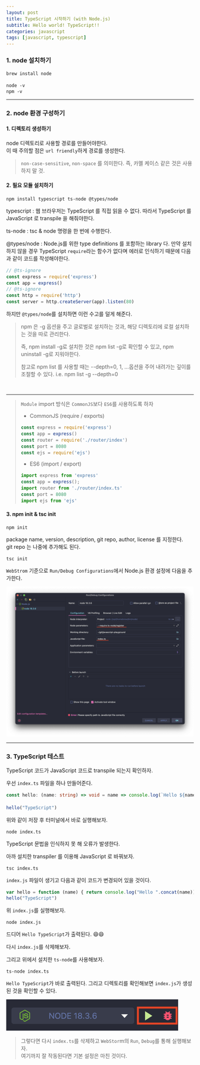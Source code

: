 ```yaml
---
layout: post
title: TypeScript 시작하기 (with Node.js)
subtitle: Hello world! TypeScript!!
categories: javascript
tags: [javascript, typescript]
---
```


### 1. node 설치하기

```shell
brew install node

node -v
npm -v
```

---

### 2. node 환경 구성하기

#### 1. 디렉토리 생성하기
node 디렉토리로 사용할 경로를 만들어야한다.  
이 때 주의할 점은 `url friendly`하게 경로를 생성한다.

>  `non-case-sensitive`, `non-space` 를 의미한다. 즉, 카멜 케이스 같은 것은 사용하지 말 것.

#### 2. 필요 모듈 설치하기

```shell
npm install typescript ts-node @types/node
```

typescript : 웹 브라우저는 TypeScript 를 직접 읽을 수 없다. 따라서 TypeScript 를 JavaScript 로 transpile 을 해줘야한다.  

ts-node : tsc & node 명령을 한 번에 수행한다.  

@types/node : Node.js를 위한 type definitions 를 포함하는 library 다. 만약 설치하지 않을 경우 TypeScript `require`라는 함수가 없다며 에러로 인식하기 때문에 다음과 같이 코드를 작성해야한다.

```typescript
// @ts-ignore
const express = require('express')
const app = express()
// @ts-ignore
const http = require('http')
const server = http.createServer(app).listen(80)
```

하지만 `@types/node`를 설치하면 이런 수고를 덜게 해준다.

> npm 은 -g 옵션을 주고 글로벌로 설치하는 것과, 해당 디렉토리에 로컬 설치하는 것을 따로 관리한다.
>
> 즉, npm install -g로 설치한 것은 npm list -g로 확인할 수 있고, npm uninstall -g로 지워야한다.
>
> 참고로 npm list 를 사용할 때는 --depth=0, 1, ...옵션을 주어 내려가는 깊이를 조절할 수 있다. i.e. npm list -g --depth=0

<br>

---

> `Module` import 방식은 `CommonJS`보다 `ES6`를 사용하도록 하자
> 
> - CommonJS (require / exports)
> 
> ```typescript
> const express = require('express')
> const app = express()
> const router = require('./router/index')
> const port = 8080
> const ejs = require('ejs')
> ```
> 
> - ES6 (import / export)
> 
> ```typescript
> import express from 'express'
> const app = express();
> import router from './router/index.ts'
> const port = 8080
> import ejs from 'ejs'
> ```

#### 3. npm init & tsc init

```shell
npm init
```

package name, version, description, git repo, author, license 를 지정한다.  
git repo 는 나중에 추가해도 된다.

```shell
tsc init
```

`WebStrom` 기준으로 `Run/Debug Configurations`에서 Node.js 환경 설정에 다음을 추가한다.

![webstorm typescript configuration](/assets/images/posts/2022-06-05-typescript-hello-world/webstorm-typescript-configuration.png)

---

### 3. TypeScript 테스트

TypeScript 코드가 JavaScript 코드로 transpile 되는지 확인하자.

우선 `index.ts` 파일을 하나 만들어준다.

```typescript
const hello: (name: string) => void = name => console.log(`Hello ${name}`)

hello("TypeScript")
```

위와 같이 저장 후 터미널에서 바로 실행해보자.

```shell
node index.ts
```

TypeScript 문법을 인식하지 못 해 오류가 발생한다.

아까 설치한 transpiler 를 이용해 JavaScript 로 바꿔보자.

```shell
tsc index.ts
```

`index.js` 파일이 생기고 다음과 같이 코드가 변경되어 있을 것이다.

```javascript
var hello = function (name) { return console.log("Hello ".concat(name)) }
hello("TypeScript")
```

위 `index.js`를 실행해보자.

```shell
node index.js
```

드디어 `Hello TypeScript`가 출력된다. 😄😄

다시 `index.js`를 삭제해보자.

그리고 위에서 설치한 `ts-node`를 사용해보자.

```shell
ts-node index.ts
```

`Hello TypeScript`가 바로 출력된다. 그리고 디렉토리를 확인해보면 `index.js`가 생성된 것을 확인할 수 있다.

![web storm run and debug buttons](/assets/images/posts/2022-06-05-typescript-hello-world/webstorm-run-debug-buttons.png)

> 그렇다면 다시 `index.ts`를 삭제하고 `WebStor`m의 `Run`, `Debug`를 통해 실행해보자.  
> 여기까지 잘 작동된다면 기본 설정은 마친 것이다.
